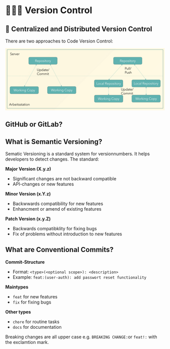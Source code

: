 # 🧑🏽‍💻 Version Control

## 🎯 Centralized and Distributed Version Control

There are two approaches to Code Version Control:

![Code Version Control](../images/version-control/centralized-distributed-vc.png)

## GitHub or GitLab?

## What is Semantic Versioning?

Sematic Versioning is a standard system for versionnumbers. It helps developers to detect changes. The standard:

**Major Version (X.y.z)**

- Significant changes are not backward compatible
- API-changes or new features

**Minor Version (x.Y.z)**

- Backwwards compatibility for new features
- Enhancment or amend of existing features

**Patch Version (x.y.Z)**

- Backwards compatibklity for fixing bugs
- Fix of problems without introduction to new features

## What are Conventional Commits?

**Commit-Structure**

- Format: `<type>(<optional scope>): <description>`
- Example: `feat:(user-auth): add passwort reset functionality`

**Maintypes**

- `feat` for new features
- `fix` for fixing bugs

**Other types**

- `chore` for routine tasks
- `docs` for documentation

Breaking changes are all upper case e.g. `BREAKING CHANGE:`or `feat!:` with the exclamtion mark.
